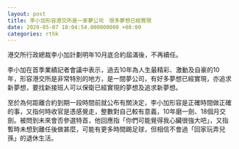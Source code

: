 ```yaml
---
layout: post
title: 李小加形容港交所是一家夢公司　很多夢想已經實現
date: 2020-05-07 18:04:54.000000000 +08:00
categories: rthk
---
```


港交所行政總裁李小加計劃明年10月底合約屆滿後，不再續任。

李小加在首季業績記者會議中表示，過去10年為人生最精彩、激動及自豪的10年，形容港交所是非常特別的地方，是一間夢公司，有好多夢想已經實現，亦追求新夢想，要找新接班人可以保衛已經實現的夢想及追求新夢想。

至於為何距離合約到期一段時間前就公布有關決定，李小加形容是正確時間做正確的事，又指何時收官是憑感覺走，整數對自己較有意義，10年磨一劍、18個月交劍。被問到未來會否參選特首，他回應指「你們可能覺得我心臟很強大吧」，又指暫時未想到離任後做甚麼，可能有更多時間踢足球，但相信不會過「回家玩弄兒孫」的退休生活。

